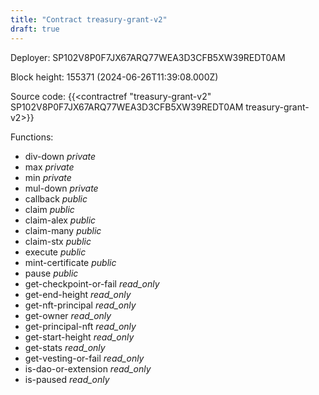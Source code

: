 ```yaml
---
title: "Contract treasury-grant-v2"
draft: true
---
```

Deployer: SP102V8P0F7JX67ARQ77WEA3D3CFB5XW39REDT0AM


 



Block height: 155371 (2024-06-26T11:39:08.000Z)

Source code: {{<contractref "treasury-grant-v2" SP102V8P0F7JX67ARQ77WEA3D3CFB5XW39REDT0AM treasury-grant-v2>}}

Functions:

* div-down _private_
* max _private_
* min _private_
* mul-down _private_
* callback _public_
* claim _public_
* claim-alex _public_
* claim-many _public_
* claim-stx _public_
* execute _public_
* mint-certificate _public_
* pause _public_
* get-checkpoint-or-fail _read_only_
* get-end-height _read_only_
* get-nft-principal _read_only_
* get-owner _read_only_
* get-principal-nft _read_only_
* get-start-height _read_only_
* get-stats _read_only_
* get-vesting-or-fail _read_only_
* is-dao-or-extension _read_only_
* is-paused _read_only_
